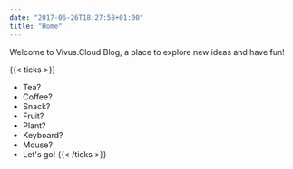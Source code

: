 ```yaml
---
date: "2017-06-26T18:27:58+01:00"
title: "Home"
---
```


Welcome to Vivus.Cloud Blog, a place to explore new ideas and have fun!

{{< ticks >}}

- Tea?
- Coffee?
- Snack?
- Fruit?
- Plant?
- Keyboard?
- Mouse?
- Let's go!
  {{< /ticks >}}
